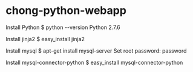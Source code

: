 # chong-python-webapp

Install Python
$ python --version
Python 2.7.6

Install jinja2
$ easy_install jinja2

Install mysql
$ apt-get install mysql-server
Set root password: password

Install mysql-connector-python
$ easy_install mysql-connector-python

